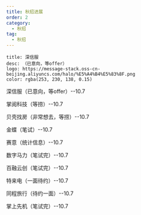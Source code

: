 ```yaml
---
title: 秋招进展
order: 2
category:
  - 秋招
tag:
  - 秋招
---
```


```card
title: 深信服
desc: （已意向，等offer）
logo: https://message-stack.oss-cn-beijing.aliyuncs.com/halo/%E5%A4%B4%E5%83%8F.png
color: rgba(253, 230, 138, 0.15)
```

深信服（已意向，等offer）--10.7

掌阅科技（等捞）--10.7

贝壳找房（非常想去，等捞）--10.7

金蝶（笔试）--10.7

赛意（统计信息）--10.7

数字马力（笔试完）--10.7

百融云创（笔试完）--10.7

特来电（一面待约）--10.7

同程旅行（待约一面）--10.7

掌上先机（笔试完）--10.7